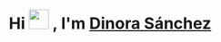 <h1 align="center"><b>
  Hi <img src="https://media.giphy.com/media/hvRJCLFzcasrR4ia7z/giphy.gif" width="35"> , I'm 
  <a href="https://dinora93.github.io/dinora.github.io/">
    Dinora Sánchez</b>
  </a>
</h1>
<!--  -->

<!--
**dinora93/dinora93** is a ✨ _special_ ✨ repository because its `README.md` (this file) appears on your GitHub profile.

Here are some ideas to get you started:

- 🔭 I’m currently working on ...
- 🌱 I’m currently learning ...
- 👯 I’m looking to collaborate on ...
- 🤔 I’m looking for help with ...
- 💬 Ask me about ...
- 📫 How to reach me: ...
- 😄 Pronouns: ...
- ⚡ Fun fact: ...
-->
